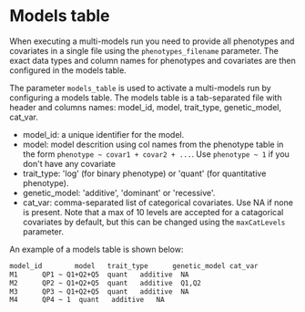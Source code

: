 # Models table

When executing a multi-models run you need to provide all phenotypes and covariates in a single file using the `phenotypes_filename` parameter. The exact data types and column names for phenotypes and covariates are then configured in the models table. 

The parameter `models_table` is used to activate a multi-models run by configuring a models table. The models table is a tab-separated file with header and columns names: model_id, model, trait_type, genetic_model, cat_var. 

- model_id: a unique identifier for the model.
- model: model descrition using col names from the phenotype table in the form `phenotype ~ covar1 + covar2 + ...`. Use `phenotype ~ 1` if you don't have any covariate
- trait_type: 'log' (for binary phenotype) or 'quant' (for quantitative phenotype).
- genetic_model: 'additive', 'dominant' or 'recessive'.
- cat_var: comma-separated list of categorical covariates. Use NA if none is present. Note that a max of 10 levels are accepted for a catagorical covariates by default, but this can be changed using the `maxCatLevels` parameter.

An example of a models table is shown below:

```bash
model_id        model   trait_type      genetic_model cat_var
M1      QP1 ~ Q1+Q2+Q5  quant   additive  NA
M2      QP2 ~ Q1+Q2+Q5  quant   additive  Q1,Q2
M3      QP3 ~ Q1+Q2+Q5  quant   additive  NA
M4      QP4 ~ 1  quant   additive   NA
```